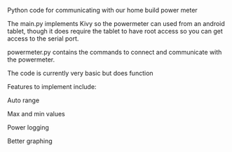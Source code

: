 Python code for communicating with our home build power meter

The main.py implements Kivy so the powermeter can used from an android tablet, though it does require the tablet to have root access so you can get access to the serial port. 

powermeter.py contains the commands to connect and communicate with the powermeter. 

The code is currently very basic but does function

Features to implement include:

Auto range 

Max and min values

Power logging

Better graphing
